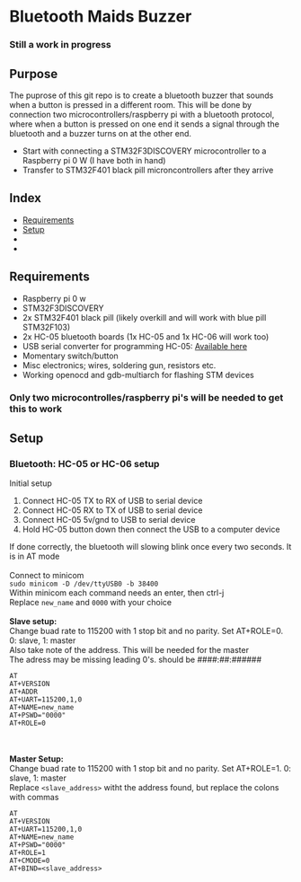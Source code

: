 # Bluetooth Maids Buzzer
### Still a work in progress
## Purpose
The puprose of this git repo is to create a bluetooth buzzer that sounds when a button is pressed in a different room.
This will be done by connection two microcontrollers/raspberry pi with a bluetooth protocol, where when a button is pressed on one end
it sends a signal through the bluetooth and a buzzer turns on at the other end.<br>
<ul>
<li>Start with connecting a STM32F3DISCOVERY microcontroller to a Raspberry pi 0 W (I have both in hand)</li>
<li>Transfer to STM32F401 black pill microncontrollers after they arrive</li>
</ul>

## Index
<ul>
<li><a href="#requirements">Requirements</a></li>
<li><a href="#setup">Setup</a></li>
<li></li>
<li></li>
</ul>

## Requirements
<ul>
<li>Raspberry pi 0 w</li>
<li>STM32F3DISCOVERY</li>
<li>2x STM32F401 black pill (likely overkill and will work with blue pill STM32F103)</li>
<li>2x HC-05 bluetooth boards (1x HC-05 and 1x HC-06 will work too)</li>
<li>USB serial converter for programming HC-05: <a href=https://www.aliexpress.com/item/32809304504.html>Available here</a></li>
<li>Momentary switch/button</li>
<li>Misc electronics; wires, soldering gun, resistors etc.</li>
<li>Working openocd and gdb-multiarch for flashing STM devices</li>
</ul>

### Only two microcontrolles/raspberry pi's will be needed to get this to work

## Setup
### Bluetooth: HC-05 or HC-06 setup
Initial setup
<ol>
<li>Connect HC-05 TX to RX of USB to serial device</li>
<li>Connect HC-05 RX to TX of USB to serial device</li>
<li>Connect HC-05 5v/gnd to USB to serial device</li>
<li>Hold HC-05 button down then connect the USB to a computer device</li>
</ol>

If done correctly, the bluetooth will slowing blink once every two seconds.  It is in AT mode<br>
<br>
Connect to minicom<br>
`sudo minicom -D /dev/ttyUSB0 -b 38400`<br>
Within minicom each command needs an enter, then ctrl-j<br>
Replace `new_name` and `0000` with your choice<br>
<br>
<b>Slave setup:</b><br>
Change buad rate to 115200 with 1 stop bit and no parity.  Set AT+ROLE=0.  0: slave, 1: master<br>
Also take note of the address.  This will be needed for the master<br>
The adress may be missing leading 0's. should be ####:##:######<br>
```
AT
AT+VERSION
AT+ADDR
AT+UART=115200,1,0
AT+NAME=new_name
AT+PSWD="0000"
AT+ROLE=0
```
<br><br>
<b>Master Setup:</b><br>
Change buad rate to 115200 with 1 stop bit and no parity.  Set AT+ROLE=1.  0: slave, 1: master<br>
Replace `<slave_address>` witht the address found, but replace the colons with commas<br>
```
AT
AT+VERSION
AT+UART=115200,1,0
AT+NAME=new_name
AT+PSWD="0000"
AT+ROLE=1
AT+CMODE=0
AT+BIND=<slave_address>
```
